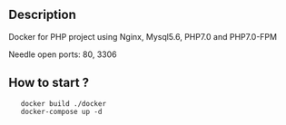 
## Description

Docker for PHP project using Nginx, Mysql5.6, PHP7.0 and PHP7.0-FPM

Needle open ports: 80, 3306

## How to start ?
 ```cd project
    docker build ./docker
    docker-compose up -d
 ```